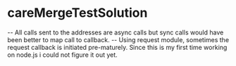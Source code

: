 # careMergeTestSolution

-- All calls sent to the addresses are async calls but sync calls would have been better to map call to callback.
-- Using request module, sometimes the request callback is initiated pre-maturely. Since this is my first time working on node.js i could not figure it out yet.
